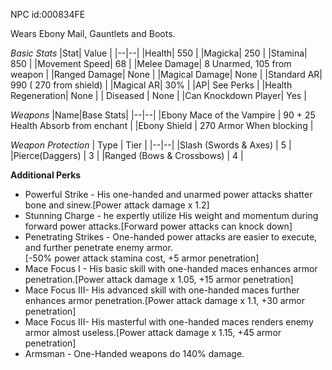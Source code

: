 
NPC id:000834FE

Wears Ebony Mail, Gauntlets and Boots.

*Basic Stats*
|Stat| Value |
|--|--|
|Health| 550 |
|Magicka| 250 |
|Stamina| 850 |
|Movement Speed| 68 |
|Melee Damage| 8 Unarmed, 105 from weapon |
|Ranged Damage| None  |
|Magical Damage| None |
|Standard AR| 990 ( 270 from shield)  |
|Magical AR| 30% |
|AP| See Perks |
|Health Regeneration| None  |
| Diseased | None |
|Can Knockdown Player| Yes |

*Weapons*
|Name|Base Stats|
|--|--|
|Ebony Mace of the Vampire    | 90 + 25 Health Absorb from enchant |
|Ebony Shield      | 270 Armor When blocking |

 *Weapon Protection*
| Type | Tier |
|--|--|
|Slash (Swords & Axes)  | 5  |
|Pierce(Daggers)    | 3 |
|Ranged (Bows & Crossbows)  | 4 |

**Additional Perks**
* Powerful Strike - His one-handed and unarmed power attacks shatter bone and sinew.[Power attack damage x 1.2]
* Stunning Charge - he expertly utilize His weight and momentum during forward power attacks.[Forward power attacks can knock down]
* Penetrating Strikes - One-handed power attacks are easier to execute, and further penetrate enemy armor.<br>[-50% power attack stamina cost, +5 armor penetration]
* Mace Focus I - His basic skill with one-handed maces enhances armor penetration.[Power attack damage x 1.05, +15 armor penetration]
* Mace  Focus III- His advanced skill with one-handed maces further enhances armor penetration.[Power attack damage x 1.1, +30 armor penetration]
* Mace  Focus III- His masterful with one-handed maces renders enemy armor almost useless.[Power attack damage x 1.15, +45 armor penetration]
* Armsman - One-Handed weapons do 140% damage.
